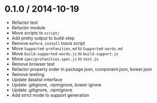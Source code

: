 
0.1.0 / 2014-10-19
==================

 * Refactor test
 * Refactor module
 * Move scripts to `script/`
 * Add pretty output to build-step
 * Remove `before_install` travis script
 * Move `Supported-profanities.md` to `Supported-words.md`
 * Move `build-supported-words.js` to `build-support.js`
 * Move `spec/profanities.spec.js` to `test.js`
 * Remove browser test
 * Refactor property order in package.json, component.json, bower.json
 * Remove testling
 * Update datalist-interface
 * Update .gitignore, .npmignore, bower ignore
 * Update .gitignore, .npmignore
 * Add strict mode to support generation
